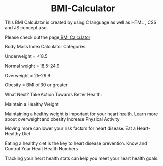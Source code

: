 <h1 align="center">BMI-Calculator</h1>

This BMI Calculator is created by using C language as well as HTML , CSS and JS concept also.


Please check out the page<a href="https://thesurojit-das.github.io/BMI-Calculator/"> BMI Calculator</a>

Body Mass Index Calculator Categories:

Underweight = <18.5

Normal weight = 18.5–24.9

Overweight = 25–29.9

Obesity = BMI of 30 or greater

What Next? Take Action Towards Better Health:

Maintain a Healthy Weight

Maintaining a healthy weight is important for your heart health.
Learn more about overweight and obesity
Increase Physical Activity

Moving more can lower your risk factors for heart disease.
Eat a Heart-Healthy Diet

Eating a healthy diet is the key to heart disease prevention.
Know and Control Your Heart Health Numbers

Tracking your heart health stats can help you meet your heart health goals.
